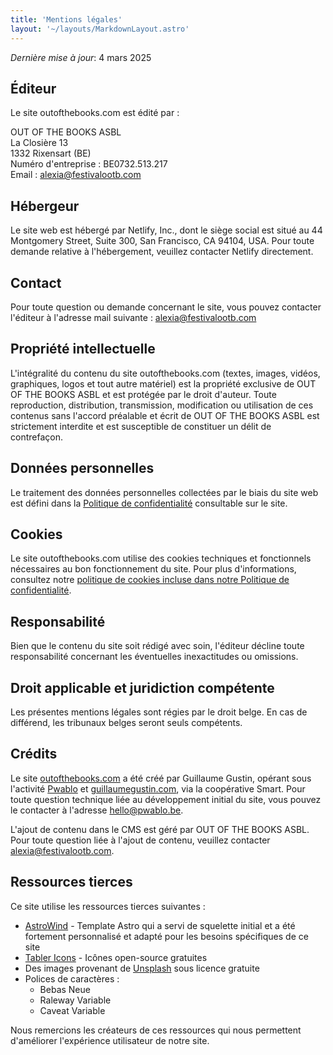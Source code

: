 ```yaml
---
title: 'Mentions légales'
layout: '~/layouts/MarkdownLayout.astro'
---
```


_Dernière mise à jour_: 4 mars 2025

## Éditeur

Le site outofthebooks.com est édité par :

OUT OF THE BOOKS ASBL  
La Closière 13  
1332 Rixensart (BE)  
Numéro d'entreprise : BE0732.513.217  
Email : alexia@festivalootb.com

## Hébergeur

Le site web est hébergé par Netlify, Inc., dont le siège social est situé au 44 Montgomery Street, Suite 300, San Francisco, CA 94104, USA. Pour toute demande relative à l'hébergement, veuillez contacter Netlify directement.

## Contact

Pour toute question ou demande concernant le site, vous pouvez contacter l'éditeur à l'adresse mail suivante : alexia@festivalootb.com

## Propriété intellectuelle

L'intégralité du contenu du site outofthebooks.com (textes, images, vidéos, graphiques, logos et tout autre matériel) est la propriété exclusive de OUT OF THE BOOKS ASBL et est protégée par le droit d'auteur. Toute reproduction, distribution, transmission, modification ou utilisation de ces contenus sans l'accord préalable et écrit de OUT OF THE BOOKS ASBL est strictement interdite et est susceptible de constituer un délit de contrefaçon.

## Données personnelles

Le traitement des données personnelles collectées par le biais du site web est défini dans la [Politique de confidentialité](/privacy) consultable sur le site.

## Cookies

Le site outofthebooks.com utilise des cookies techniques et fonctionnels nécessaires au bon fonctionnement du site. Pour plus d'informations, consultez notre [politique de cookies incluse dans notre Politique de confidentialité](/privacy).

## Responsabilité

Bien que le contenu du site soit rédigé avec soin, l'éditeur décline toute responsabilité concernant les éventuelles inexactitudes ou omissions.

## Droit applicable et juridiction compétente

Les présentes mentions légales sont régies par le droit belge. En cas de différend, les tribunaux belges seront seuls compétents.

## Crédits

Le site [outofthebooks.com](https://outofthebooks.com) a été créé par Guillaume Gustin, opérant sous l'activité [Pwablo](https://pwablo.be) et [guillaumegustin.com](https://guillaumegustin.com), via la coopérative Smart. Pour toute question technique liée au développement initial du site, vous pouvez le contacter à l'adresse hello@pwablo.be.

L'ajout de contenu dans le CMS est géré par OUT OF THE BOOKS ASBL. Pour toute question liée à l'ajout de contenu, veuillez contacter alexia@festivalootb.com.

## Ressources tierces

Ce site utilise les ressources tierces suivantes :

* [AstroWind](https://github.com/onwidget/astrowind) - Template Astro qui a servi de squelette initial et a été fortement personnalisé et adapté pour les besoins spécifiques de ce site
* [Tabler Icons](https://tabler-icons.io/) - Icônes open-source gratuites
* Des images provenant de [Unsplash](https://unsplash.com/) sous licence gratuite
* Polices de caractères :
  * Bebas Neue
  * Raleway Variable
  * Caveat Variable

Nous remercions les créateurs de ces ressources qui nous permettent d'améliorer l'expérience utilisateur de notre site.
